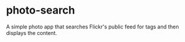 # photo-search
A simple photo app that searches Flickr's public feed for tags and then displays the content.

